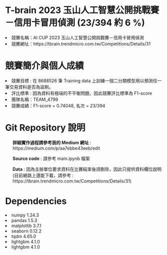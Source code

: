 # T-brain 2023 玉山人工智慧公開挑戰賽－信用卡冒用偵測 (23/394 約 6 %)

<li> 競賽名稱：AI CUP 2023 玉山人工智慧公開挑戰賽－信用卡冒用偵測 </li>
<li> 競賽網址：https://tbrain.trendmicro.com.tw/Competitions/Details/31 </li>

# 競賽簡介與個人成績

<li> 競賽目標 : 在 8688526 筆 Training data 上訓練一個二分類模型用以預測任一筆交易資料是否為盜刷。 </li>
<li> 評比標準 : 因為資料有極端的不平衡問題，因此競賽評比標準為 F1-score </li>
<li> 團隊名稱：TEAM_4799 </li>
<li> 競賽成績：F1-score = 0.74048, 名次 = 23/394 </li>

# Git Repository 說明

<ol> <b>詳細實作過程請參考我的 Medium 網址</b> : https://medium.com/p/aa7ebbe43eeb/edit </ol>
<ol> <b>Source code</b> : 請參考 main.ipynb 檔案 </ol>
<ol> <b>Data</b> : 因為主辦單位要求資料在比賽結束後須刪除，因此只提供資料欄位說明 (目前網路上還能下載，請參考 : https://tbrain.trendmicro.com.tw/Competitions/Details/31) </ol>

# Dependencies

<li>numpy 1.24.3</li>
<li>pandas 1.5.3</li>
<li>matplotlib 3.7.1</li>
<li>seaborn 0.12.2</li>
<li>tqdm 4.65.0</li>
<li>lightgbm 4.1.0</li>
<li>lightgbm 4.1.0</li>



